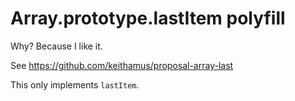 # Array.prototype.lastItem polyfill

Why? Because I like it.

See https://github.com/keithamus/proposal-array-last

This only implements `lastItem`.
